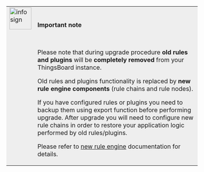 <table style="background-color:#eeeeee">
<tr>
  <td style="width: 58px;" valign="top">
      <img width="58" height="58" src="https://img.thingsboard.io/info-sign.svg" alt="info sign">
  </td>
  <td>
      <br>
      <p><b>Important note</b></p>
      <br>
      <p>Please note that during upgrade procedure <b>old rules and plugins</b> will be <b>completely removed</b> from your ThingsBoard instance.</p>
      <p>Old rules and plugins functionality is replaced by <b>new rule engine components</b> (rule chains and rule nodes).</p>
      <p>If you have configured rules or plugins you need to backup them using export function before performing upgrade.
      After upgrade you will need to configure new rule chains in order to restore your application logic performed by old rules/plugins.</p>
      <p>Please refer to <a href="/docs/user-guide/rule-engine-2-0/re-getting-started/">new rule engine</a> documentation for details.</p>
 </td>
</tr>
</table>
